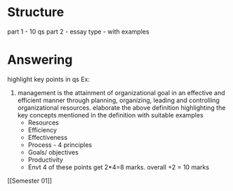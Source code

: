 
# Structure
part 1 - 10 qs
part 2 - essay type - with examples

# Answering
highlight key points in qs
Ex:
1. management is the attainment of organizational goal in an effective and efficient manner through planning, organizing, leading and controlling organizational resources.
   elaborate the above definition highlighting the key concepts mentioned in the definition with suitable examples
   - Resources
   - Efficiency
   - Effectiveness
   - Process - 4 principles
   - Goals/ objectives
   - Productivity
   - Envt
   4 of these points get 2*4=8 marks. overall +2 = 10 marks



[[Semester 01]]